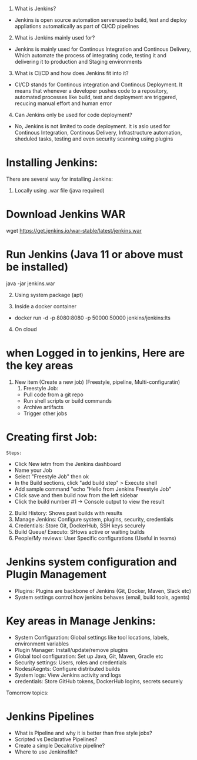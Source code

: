 1. What is Jenkins?
- Jenkins is open source automation serverusedto build, test and deploy   appliations automatically as part of CI/CD pipelines

2. What is Jenkins mainly used for?
- Jenkins is mainly used for Continous Integration and Continous Delivery, Which automate the process of integrating code, testing it and delivering it to production and Staging environments

3. What is CI/CD and how does Jenkins fit into it?
- CI/CD stands for Continous integration and Continous Deployment. It means that whenever a developer pushes code to a repository, automated processes like build, test and deployment are triggered, recucing manual effort and human error


4. Can Jenkins only be used for code deployment?
- No, Jenkins is not limited to code deployment. It is aslo used for Continous Integration, Continous Delivery, Infrastructure automation, sheduled tasks, testing and even security scanning using plugins

# Installing Jenkins:

There are several way for installing Jenkins:

1. Locally using .war file (java required)
# Download Jenkins WAR
wget https://get.jenkins.io/war-stable/latest/jenkins.war

# Run Jenkins (Java 11 or above must be installed)
java -jar jenkins.war


2. Using system package (apt)

3. Inside a docker container

- docker run -d -p 8080:8080 -p 50000:50000 jenkins/jenkins:lts

4. On cloud

# when Logged in to jenkins, Here are the key areas
1. New item (Create a new job) (Freestyle, pipeline, Multi-configuratin)
    1. Freestyle Job:
    - Pull code from a git repo
    - Run shell scripts or build commands
    - Archive artifacts
    - Trigger other jobs

# Creating first Job:
    Steps:
- Click New ietm from the Jenkins dashboard
- Name your Job
- Select "Freestyle Job" then ok
- In the Build sections, click "add build step" > Execute shell
- Add sample command "echo "Hello from Jenkins Freestyle Job"
- Click save and then build now from the left sidebar
- Click the build number #1 -> Console output to view the result

2. Build History: Shows past builds with results
3. Manage Jenkins: Configure system, plugins, security, credentials
4. Credentials: Store Git, DockerHub, SSH keys securely
5. Build Queue/ Executo: SHows active or waiting builds
6. People/My reviews: User Specific configurations (Useful in teams)

# Jenkins system configuration and Plugin Management
- Plugins: Plugins are backbone of Jenkins (Git, Docker, Maven, Slack etc)
- System settings control how jenkins behaves (email, build tools, agents)

# Key areas in Manage Jenkins:
- System Configuration: Global settings like tool locations, labels, environment variables
- Plugin Manager: Install/update/remove plugins
- Global tool configuration: Set up Java, Git, Maven, Gradle etc
- Security settings: Users, roles and credentials
- Nodes/Aegnts: Configure distributed builds
- System logs: View Jenkins activity and logs
- credentials: Store GitHub tokens, DockerHub logins, secrets securely


Tomorrow topics:

# Jenkins Pipelines
- What is Pipeline and why it is better than free style jobs?
- Scripted vs Declarative Pipelines?
- Create a simple Decalrative pipeline?
- Where to use Jenkinsfile?

